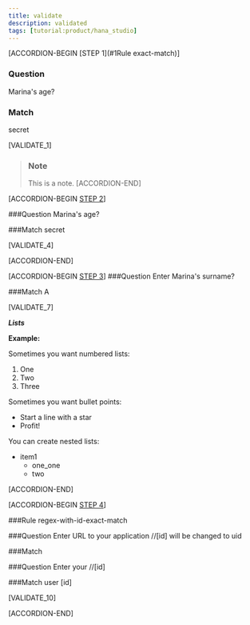 ```yaml
---
title: validate
description: validated
tags: [tutorial:product/hana_studio]
---
```


[ACCORDION-BEGIN [STEP 1](#1Rule exact-match)]

### Question
Marina's age?
### Match
secret

[VALIDATE_1]

>### Note
>This is a note. 
[ACCORDION-END] 

[ACCORDION-BEGIN [STEP 2](#1###Ruleregex-substring)]

###Question
Marina's age?

###Match
secret

[VALIDATE_4]

[ACCORDION-END] 

[ACCORDION-BEGIN [STEP 3](#1###regex-begins-with)]
###Question
Enter Marina's surname?

###Match
A

[VALIDATE_7]

***Lists***

  **Example:** 
  
Sometimes you want numbered lists:

1. One
2. Two 
3. Three

Sometimes you want bullet points:

* Start a line with a star
* Profit!

You can create nested lists: 

* item1
    * one_one
    * two

[ACCORDION-END] 

[ACCORDION-BEGIN [STEP 4](#1###regex-with-id-exact-match)]

###Rule
regex-with-id-exact-match

###Question
Enter URL to your application //[id] will be changed to uid

###Match

###Question
Enter your  //[id] 

###Match
user [id]

[VALIDATE_10]

[ACCORDION-END] 





